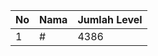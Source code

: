 | No | Nama            | Jumlah Level |
|----|-----------------|--------------|
| 1  | #    |    4386        |
